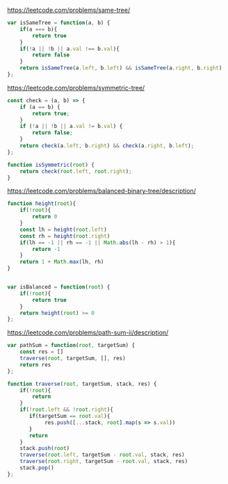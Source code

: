 https://leetcode.com/problems/same-tree/
```js
var isSameTree = function(a, b) {
    if(a === b){
        return true
    }
    if(!a || !b || a.val !== b.val){
        return false
    }
    return isSameTree(a.left, b.left) && isSameTree(a.right, b.right) 
};
```

https://leetcode.com/problems/symmetric-tree/
```js
const check = (a, b) => {
    if (a == b) {
        return true;
    }
    if (!a || !b || a.val != b.val) {
        return false;
    }
    return check(a.left, b.right) && check(a.right, b.left);
};

function isSymmetric(root) {
    return check(root.left, root.right);
}
```

https://leetcode.com/problems/balanced-binary-tree/description/
```js
function height(root){
    if(!root){
        return 0
    }
    const lh = height(root.left)
    const rh = height(root.right)
    if(lh == -1 || rh == -1 || Math.abs(lh - rh) > 1){
        return -1
    }
    return 1 + Math.max(lh, rh)
}


var isBalanced = function(root) {
    if(!root){
        return true
    }
    return height(root) >= 0
};
```

https://leetcode.com/problems/path-sum-ii/description/
```js
var pathSum = function(root, targetSum) {
    const res = []
    traverse(root, targetSum, [], res)
    return res
};

function traverse(root, targetSum, stack, res) {
    if(!root){
        return
    }
    if(!root.left && !root.right){
       if(targetSum == root.val){
            res.push([...stack, root].map(s => s.val))
       }
       return
    }
    stack.push(root)
    traverse(root.left, targetSum - root.val, stack, res)
    traverse(root.right, targetSum - root.val, stack, res)
    stack.pop()
};
```
